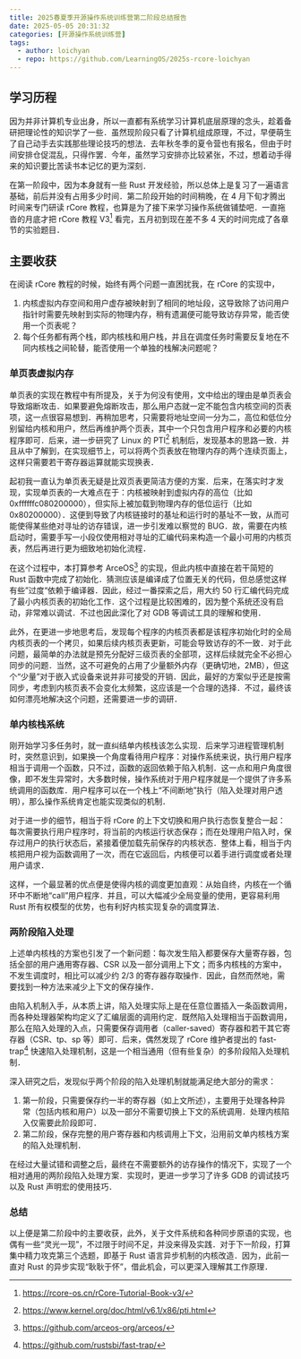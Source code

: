 ```yaml
---
title: 2025春夏季开源操作系统训练营第二阶段总结报告
date: 2025-05-05 20:31:32
categories: [开源操作系统训练营]
tags:
  - author: loichyan
  - repo: https://github.com/LearningOS/2025s-rcore-loichyan
---
```


## 学习历程

因为并非计算机专业出身，所以一直都有系统学习计算机底层原理的念头，趁着备研把理论性的知识学了一些．虽然现阶段只看了计算机组成原理，不过，早便萌生了自己动手去实践那些理论技巧的想法．去年秋冬季的夏令营也有报名，但由于时间安排仓促混乱，只得作罢．今年，虽然学习安排亦比较紧张，不过，想着动手得来的知识要比苦读书本记忆的更为深刻．

在第一阶段中，因为本身就有一些 Rust 开发经验，所以总体上是复习了一遍语言基础，前后并没有占用多少时间．第二阶段开始的时间稍晚，在 4 月下旬才腾出时间来专门研读 rCore 教程，也算是为了接下来学习操作系统做铺垫吧．一直拖沓的月底才把 rCore 教程 V3[^1] 看完，五月初到现在差不多 4 天的时间完成了各章节的实验题目．

## 主要收获

在阅读 rCore 教程的时候，始终有两个问题一直困扰我，在 rCore 的实现中，

1. 内核虚拟内存空间和用户虚存被映射到了相同的地址段，这导致除了访问用户指针时需要先映射到实际的物理内存，稍有遗漏便可能导致访存异常，能否使用一个页表呢？
2. 每个任务都有两个栈，即内核栈和用户栈，并且在调度任务时需要反复地在不同内核栈之间轮替，能否使用一个单独的栈解决问题呢？

### 单页表虚拟内存

单页表的实现在教程中有所提及，关于为何没有使用，文中给出的理由是单页表会导致熔断攻击．如果要避免熔断攻击，那么用户态就一定不能包含内核空间的页表项，这一点很容易想到．再稍加思考，只需要将地址空间一分为二，高位和低位分别留给内核和用户，然后再维护两个页表，其中一个只包含用户程序和必要的内核程序即可．后来，进一步研究了 Linux 的 PTI[^2] 机制后，发现基本的思路一致．并且从中了解到，在实现细节上，可以将两个页表放在物理内存的两个连续页面上，这样只需要若干寄存器运算就能实现换表．

起初我一直认为单页表无疑是比双页表更简洁方便的方案．后来，在落实时才发现，实现单页表的一大难点在于：内核被映射到虚拟内存的高位（比如 0xffffffc080200000），但实际上被加载到物理内存的低位运行（比如 0x80200000）．这便到导致了内核链接时的基址和运行时的基址不一致，从而可能使得某些绝对寻址的访存错误，进一步引发难以察觉的 BUG．故，需要在内核启动时，需要手写一小段仅使用相对寻址的汇编代码来构造一个最小可用的内核页表，然后再进行更为细致地初始化流程．

在这个过程中，本打算参考 ArceOS[^3] 的实现，但此内核中直接在若干简短的 Rust 函数中完成了初始化．猜测应该是编译成了位置无关的代码，但总感觉这样有些”过度“依赖于编译器．因此，经过一番探索之后，用大约 50 行汇编代码完成了最小内核页表的初始化工作．这个过程是比较困难的，因为整个系统还没有启动，非常难以调试．不过也因此深化了对 GDB 等调试工具的理解和使用．

此外，在更进一步地思考后，发现每个程序的内核页表都是该程序初始化时的全局内核页表的一个拷贝，如果后续内核页表更新，可能会导致访存的不一致．对于此问题，最简单的办法就是预先分配好三级页表的全部项，这样后续就完全不必担心同步的问题．当然，这不可避免的占用了少量额外内存（更确切地，2MB），但这个“少量”对于嵌入式设备来说并非可接受的开销．因此，最好的方案似乎还是按需同步，考虑到内核页表不会变化太频繁，这应该是一个合理的选择．不过，最终该如何漂亮地解决这个问题，还需要进一步的调研．

### 单内核栈系统

刚开始学习多任务时，就一直纠结单内核栈该怎么实现．后来学习进程管理机制时，突然意识到，如果换一个角度看待用户程序：对操作系统来说，执行用户程序相当于调用一个函数，只不过，函数的返回依赖于陷入机制．这一点和用户角度很像，即不发生异常时，大多数时候，操作系统对于用户程序就是一个提供了许多系统调用的函数库．用户程序可以在一个栈上“不间断地”执行（陷入处理对用户透明），那么操作系统肯定也能实现类似的机制．

对于进一步的细节，相当于将 rCore 的上下文切换和用户执行态恢复整合一起：每次需要执行用户程序时，将当前的内核运行状态保存；而在处理用户陷入时，保存过用户的执行状态后，紧接着便加载先前保存的内核状态．整体上看，相当于内核把用户视为函数调用了一次，而在它返回后，内核便可以着手进行调度或者处理用户请求．

这样，一个最显著的优点便是使得内核的调度更加直观：从始自终，内核在一个循环中不断地“call”用户程序．并且，可以大幅减少全局变量的使用，更容易利用 Rust 所有权模型的优势，也有利好内核实现复杂的调度算法．

### 两阶段陷入处理

上述单内核栈的方案也引发了一个新问题：每次发生陷入都要保存大量寄存器，包括全部的用户通用寄存器、CSR 以及一部分调用上下文；而多内核栈的方案中，不发生调度时，相比可以减少约 2/3 的寄存器存取操作．因此，自然而然地，需要找到一种方法来减少上下文的保存操作．

由陷入机制入手，从本质上讲，陷入处理实际上是在任意位置插入一条函数调用，而各种处理器架构均定义了汇编层面的调用约定．既然陷入处理相当于函数调用，那么在陷入处理的入点，只需要保存调用者（caller-saved）寄存器和若干其它寄存器（CSR、tp、sp 等）即可．后来，偶然发现了 rCore 维护者提出的 fast-trap[^4] 快速陷入处理机制，这是一个相当通用（但有些复杂）的多阶段陷入处理机制．

深入研究之后，发现似乎两个阶段的陷入处理机制就能满足绝大部分的需求：

1. 第一阶段，只需要保存约一半的寄存器（如上文所述），主要用于处理各种异常（包括内核和用户）以及一部分不需要切换上下文的系统调用．处理内核陷入仅需要此阶段即可．
2. 第二阶段，保存完整的用户寄存器和内核调用上下文，沿用前文单内核栈方案的陷入处理机制．

在经过大量试错和调整之后，最终在不需要额外的访存操作的情况下，实现了一个相对通用的两阶段陷入处理方案．实现时，更进一步学习了许多 GDB 的调试技巧以及 Rust 声明宏的使用技巧．

### 总结

以上便是第二阶段中的主要收获，此外，关于文件系统和各种同步原语的实现，也偶有一些“灵光一现”，不过限于时间不足，并没来得及实践．对于下一阶段，打算集中精力攻克第三个选题，即基于 Rust 语言异步机制的内核改造．因为，此前一直对 Rust 的异步实现“耿耿于怀”，借此机会，可以更深入理解其工作原理．

[^1]: <https://rcore-os.cn/rCore-Tutorial-Book-v3/>
[^2]: <https://www.kernel.org/doc/html/v6.1/x86/pti.html>
[^3]: <https://github.com/arceos-org/arceos/>
[^4]: <https://github.com/rustsbi/fast-trap/>
